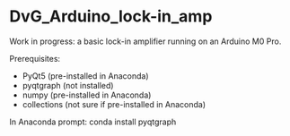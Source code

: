 # DvG_Arduino_lock-in_amp
Work in progress: a basic lock-in amplifier running on an Arduino M0 Pro.

Prerequisites:
- PyQt5 (pre-installed in Anaconda)
- pyqtgraph (not installed)
- numpy (pre-installed in Anaconda)
- collections (not sure if pre-installed in Anaconda)

In Anaconda prompt:
conda install pyqtgraph
